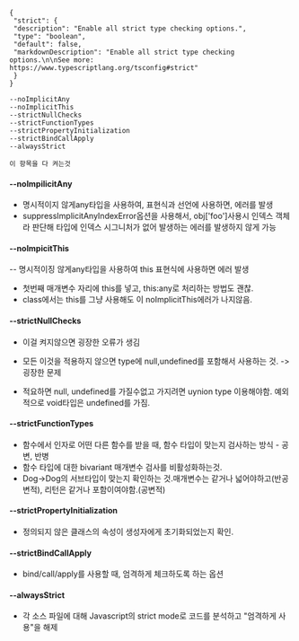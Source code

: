 ```
{
 "strict": {
 "description": "Enable all strict type checking options.",
 "type": "boolean",
 "default": false,
 "markdownDescription": "Enable all strict type checking options.\n\nSee more:
https://www.typescriptlang.org/tsconfig#strict"
 }
}

--noImplicitAny
--noImplicitThis
--strictNullChecks
--strictFunctionTypes
--strictPropertyInitialization
--strictBindCallApply
--alwaysStrict

이 항목을 다 켜는것

```

#### --noImpilicitAny

- 명시적이지 않게any타입을 사용하여, 표현식과 선언에 사용하면, 에러를 발생
- suppressImplicitAnyIndexError옵션을 사용해서, obj['foo']사용시 인덱스 객체라 판단해 타입에 인덱스 시그니처가 없어 발생하는 에러를 발생하지 않게 가능

#### --noImpicitThis

-- 명시적이징 않게any타입을 사용하여 this 표현식에 사용하면 에러 발생

- 첫번째 매개변수 자리에 this를 넣고, this:any로 처리하는 방법도 괜찮.
- class에서는 this를 그냥 사용해도 이 noImplicitThis에러가 나지않음.

#### --strictNullChecks

- 이걸 켜지않으면 굉장한 오류가 생김
- 모든 이것을 적용하지 않으면 type에 null,undefined를 포함해서 사용하는 것. -> 굉장한 문제

- 적요하면 null, undefined를 가질수없고 가지려면 uynion type 이용해야함. 예외적으로 void타입은 undefined를 가짐.

#### --strictFunctionTypes

- 함수에서 인자로 어떤 다른 함수를 받을 때, 함수 타입이 맞는지 검사하는 방식 - 공변, 반병
- 함수 타입에 대한 bivariant 매개변수 검사를 비활성화하는것.
- Dog->Dog의 서브타입이 맞는지 확인하는 것.매개변수는 같거나 넓어야하고(반공변적), 리턴은 같거나 포함이여야함.(공변적)

#### --strictPropertyInitialization

- 정의되지 않은 클래스의 속성이 생성자에게 초기화되었는지 확인.

#### --strictBindCallApply

- bind/call/apply를 사용할 때, 엄격하게 체크하도록 하는 옵션

#### --alwaysStrict

- 각 소스 파일에 대해 Javascript의 strict mode로 코드를 분석하고 "엄격하게 사용"을 해제
